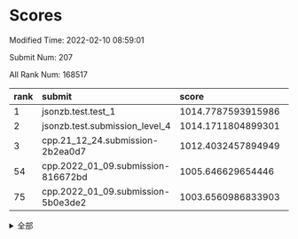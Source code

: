 # Scores

Modified Time: 2022-02-10 08:59:01

Submit Num: 207

All Rank Num: 168517

| rank |               submit               |       score        |       sigma        | pk_num |
| :--- | :--------------------------------- | :----------------- | :----------------- | :----- |
| 1    | jsonzb.test.test_1                 | 1014.7787593915986 | 0.8611665891687446 | 3256   |
| 2    | jsonzb.test.submission_level_4     | 1014.1711804899301 | 0.8242146558902348 | 3257   |
| 3    | cpp.21_12_24.submission-2b2ea0d7   | 1012.4032457894949 | 0.7999503558277965 | 3253   |
| 54   | cpp.2022_01_09.submission-816672bd | 1005.646629654446  | 0.7307901542155287 | 3254   |
| 75   | cpp.2022_01_09.submission-5b0e3de2 | 1003.6560986833903 | 0.7087151182956218 | 3260   |


<details>
<summary>全部</summary>

| rank |                 submit                 |       score        |       sigma        | pk_num |
| :--- | :------------------------------------- | :----------------- | :----------------- | :----- |
| 1    | jsonzb.test.test_1                     | 1014.7787593915986 | 0.8611665891687446 | 3256   |
| 2    | jsonzb.test.submission_level_4         | 1014.1711804899301 | 0.8242146558902348 | 3257   |
| 3    | cpp.21_12_24.submission-2b2ea0d7       | 1012.4032457894949 | 0.7999503558277965 | 3253   |
| 4    | gobigger.level_3.submission_level_3_8  | 1012.3493645350408 | 0.7921260908231703 | 3255   |
| 5    | gobigger.level_3.submission_level_3_46 | 1011.174558585376  | 0.7585389411217187 | 3256   |
| 6    | gobigger.level_3.submission_level_3_34 | 1011.0920129121878 | 0.7932970749496993 | 3256   |
| 7    | gobigger.level_3.submission_level_3_10 | 1010.9523212470493 | 0.7776411597313208 | 3254   |
| 8    | gobigger.level_3.submission_level_3_42 | 1010.842383439397  | 0.7577299895198094 | 3258   |
| 9    | gobigger.level_3.submission_level_3_36 | 1010.7924942222676 | 0.777601935180129  | 3263   |
| 10   | gobigger.level_3.submission_level_3_48 | 1010.705155250179  | 0.7780619561715547 | 3256   |
| 11   | gobigger.level_3.submission_level_3_12 | 1010.6577220617612 | 0.7724971755208718 | 3252   |
| 12   | gobigger.level_3.submission_level_3_23 | 1010.4812697332205 | 0.7657379632644663 | 3257   |
| 13   | gobigger.level_3.submission_level_3_39 | 1010.4658538436189 | 0.7453557539050384 | 3258   |
| 14   | gobigger.level_3.submission_level_3_31 | 1010.3729121127624 | 0.7628378550381671 | 3260   |
| 15   | gobigger.level_3.submission_level_3_41 | 1010.3440860088492 | 0.7462759871701861 | 3257   |
| 16   | gobigger.level_3.submission_level_3_13 | 1010.3032438267007 | 0.7528901432153515 | 3261   |
| 17   | gobigger.level_3.submission_level_3_17 | 1010.2934637824499 | 0.7643028813327742 | 3255   |
| 18   | gobigger.level_3.submission_level_3_26 | 1010.2902180518887 | 0.774838304472053  | 3257   |
| 19   | gobigger.level_3.submission_level_3_19 | 1010.1926712099332 | 0.7602913956576738 | 3254   |
| 20   | gobigger.level_3.submission_level_3_35 | 1010.1882505376838 | 0.7352790999653717 | 3255   |
| 21   | gobigger.level_3.submission_level_3_7  | 1010.1852579228888 | 0.7651230335839794 | 3259   |
| 22   | gobigger.level_3.submission_level_3_30 | 1010.1654435388303 | 0.7533192361511124 | 3260   |
| 23   | gobigger.level_3.submission_level_3_20 | 1010.1228948649293 | 0.7547826774482485 | 3256   |
| 24   | gobigger.level_3.submission_level_3_49 | 1010.0789096442596 | 0.7562980532395297 | 3260   |
| 25   | gobigger.level_3.submission_level_3_22 | 1010.0479668122259 | 0.7584747762275456 | 3256   |
| 26   | gobigger.level_3.submission_level_3_40 | 1009.9385992746768 | 0.752243954420633  | 3258   |
| 27   | gobigger.level_3.submission_level_3_4  | 1009.8875358447945 | 0.7616092404027416 | 3256   |
| 28   | gobigger.level_3.submission_level_3_9  | 1009.8352937463658 | 0.7645693905986126 | 3251   |
| 29   | gobigger.level_3.submission_level_3_45 | 1009.8136954497483 | 0.7627681894689091 | 3254   |
| 30   | gobigger.level_3.submission_level_3_0  | 1009.7065005896288 | 0.767491880179233  | 3259   |
| 31   | gobigger.level_3.submission_level_3_2  | 1009.67065086011   | 0.7585328382474205 | 3249   |
| 32   | gobigger.level_3.submission_level_3_24 | 1009.6159382653758 | 0.7527602866057025 | 3260   |
| 33   | gobigger.level_3.submission_level_3_1  | 1009.6143699785976 | 0.7638472786673834 | 3257   |
| 34   | gobigger.level_3.submission_level_3_27 | 1009.5937258570472 | 0.7421906172291156 | 3258   |
| 35   | gobigger.level_3.submission_level_3_44 | 1009.5607786569171 | 0.7348850278412351 | 3257   |
| 36   | gobigger.level_3.submission_level_3_18 | 1009.5023642635191 | 0.7429037059651585 | 3254   |
| 37   | gobigger.level_3.submission_level_3_38 | 1009.3491980646904 | 0.7410098352543487 | 3256   |
| 38   | gobigger.level_3.submission_level_3_43 | 1009.3367715146105 | 0.7445855640350563 | 3258   |
| 39   | gobigger.level_3.submission_level_3_29 | 1009.3341940205609 | 0.7418610515674997 | 3260   |
| 40   | gobigger.level_3.submission_level_3_28 | 1009.2822865770797 | 0.7385032604470451 | 3256   |
| 41   | gobigger.level_3.submission_level_3_6  | 1009.2787769162503 | 0.7421962242643776 | 3257   |
| 42   | gobigger.level_3.submission_level_3_15 | 1009.1836135627487 | 0.7499671942777079 | 3259   |
| 43   | gobigger.level_3.submission_level_3_11 | 1009.1508983882279 | 0.7477118295941648 | 3259   |
| 44   | gobigger.level_3.submission_level_3_25 | 1009.1071773176864 | 0.7515879804944957 | 3255   |
| 45   | gobigger.level_3.submission_level_3_47 | 1009.0843194417445 | 0.7370334408533169 | 3254   |
| 46   | gobigger.level_3.submission_level_3_3  | 1009.0318744740247 | 0.7498185120586894 | 3255   |
| 47   | gobigger.level_3.submission_level_3_5  | 1008.9909525518725 | 0.7515651899086302 | 3258   |
| 48   | gobigger.level_3.submission_level_3_32 | 1008.8558553187684 | 0.7498968958150941 | 3260   |
| 49   | gobigger.level_3.submission_level_3_16 | 1008.7394410990449 | 0.7442336876033125 | 3254   |
| 50   | gobigger.level_3.submission_level_3_33 | 1008.6940496029919 | 0.737981034043863  | 3258   |
| 51   | gobigger.level_3.submission_level_3_21 | 1008.578892661494  | 0.7477399778883052 | 3253   |
| 52   | gobigger.level_3.submission_level_3_37 | 1008.4877003572047 | 0.7364060734019834 | 3257   |
| 53   | gobigger.level_3.submission_level_3_14 | 1008.4847929986232 | 0.7464059415618154 | 3257   |
| 54   | cpp.2022_01_09.submission-816672bd     | 1005.646629654446  | 0.7307901542155287 | 3254   |
| 55   | gobigger.level_1.submission_level_1_41 | 1005.0914456696468 | 0.7290227168528167 | 3257   |
| 56   | gobigger.level_1.submission_level_1_39 | 1004.6582960113387 | 0.7293502598605305 | 3254   |
| 57   | gobigger.level_1.submission_level_1_28 | 1004.4764480853361 | 0.7319911144399704 | 3262   |
| 58   | gobigger.level_1.submission_level_1_21 | 1004.4048735699812 | 0.7135097527704948 | 3253   |
| 59   | gobigger.level_1.submission_level_1_1  | 1004.4000524879968 | 0.7139344744543794 | 3253   |
| 60   | gobigger.level_1.submission_level_1_10 | 1004.3498872199247 | 0.7308314429091817 | 3262   |
| 61   | gobigger.level_1.submission_level_1_49 | 1004.2918534348452 | 0.7179886168179522 | 3254   |
| 62   | gobigger.level_1.submission_level_1_2  | 1004.2715872348788 | 0.7178967504659483 | 3256   |
| 63   | gobigger.level_1.submission_level_1_33 | 1004.2688324755323 | 0.7032879199586639 | 3261   |
| 64   | gobigger.level_1.submission_level_1_23 | 1004.1907305831271 | 0.7288578351144249 | 3259   |
| 65   | gobigger.level_1.submission_level_1_35 | 1004.1366749357398 | 0.7201936925683649 | 3260   |
| 66   | gobigger.level_1.submission_level_1_18 | 1004.1188363816789 | 0.719370432059577  | 3251   |
| 67   | gobigger.level_1.submission_level_1_4  | 1004.1080788062613 | 0.7058813393125271 | 3257   |
| 68   | gobigger.level_1.submission_level_1_19 | 1004.0172869949181 | 0.730170856096335  | 3252   |
| 69   | gobigger.level_1.submission_level_1_31 | 1003.9871290292118 | 0.7286520730658106 | 3253   |
| 70   | gobigger.level_1.submission_level_1_6  | 1003.8712840178099 | 0.7270702632641717 | 3258   |
| 71   | gobigger.level_1.submission_level_1_48 | 1003.8404661105309 | 0.7131659045672575 | 3254   |
| 72   | gobigger.level_1.submission_level_1_14 | 1003.818372338469  | 0.7217501684021052 | 3257   |
| 73   | gobigger.level_1.submission_level_1_12 | 1003.8172384552037 | 0.7219076440787899 | 3260   |
| 74   | gobigger.level_1.submission_level_1_16 | 1003.7689165074352 | 0.7122644409713343 | 3258   |
| 75   | cpp.2022_01_09.submission-5b0e3de2     | 1003.6560986833903 | 0.7087151182956218 | 3260   |
| 76   | gobigger.level_1.submission_level_1_26 | 1003.6441369487236 | 0.7093449020793007 | 3256   |
| 77   | gobigger.level_1.submission_level_1_42 | 1003.6211497201501 | 0.72158120263996   | 3259   |
| 78   | gobigger.level_1.submission_level_1_43 | 1003.5199368758139 | 0.7211057040597811 | 3259   |
| 79   | gobigger.level_1.submission_level_1_29 | 1003.3978197451903 | 0.7249516107525823 | 3253   |
| 80   | gobigger.level_1.submission_level_1_32 | 1003.3430096907983 | 0.7316568703212739 | 3258   |
| 81   | gobigger.level_1.submission_level_1_20 | 1003.320992005701  | 0.7137221480650856 | 3258   |
| 82   | gobigger.level_1.submission_level_1_30 | 1003.2582101895888 | 0.7102085462273263 | 3257   |
| 83   | gobigger.level_1.submission_level_1_27 | 1003.2569650174382 | 0.7339707842098675 | 3257   |
| 84   | gobigger.level_1.submission_level_1_44 | 1003.1383334702273 | 0.7140410346128777 | 3256   |
| 85   | gobigger.level_1.submission_level_1_5  | 1003.1357397556376 | 0.7219779868260637 | 3252   |
| 86   | gobigger.level_1.submission_level_1_8  | 1003.0945261309009 | 0.7177880023104412 | 3256   |
| 87   | gobigger.level_1.submission_level_1_13 | 1003.091369251419  | 0.7148686790698016 | 3255   |
| 88   | gobigger.level_1.submission_level_1_15 | 1003.0829349069388 | 0.7226142973405404 | 3253   |
| 89   | gobigger.level_1.submission_level_1_38 | 1003.0377605588867 | 0.7164308794056746 | 3250   |
| 90   | gobigger.level_1.submission_level_1_11 | 1002.9674327411778 | 0.7076725390689567 | 3255   |
| 91   | gobigger.level_1.submission_level_1_3  | 1002.9365075298456 | 0.7149734666747798 | 3259   |
| 92   | gobigger.level_1.submission_level_1_37 | 1002.9310774588788 | 0.7209142997894112 | 3261   |
| 93   | gobigger.level_1.submission_level_1_34 | 1002.9307131344012 | 0.7112005373624585 | 3256   |
| 94   | gobigger.level_1.submission_level_1_36 | 1002.9229059701952 | 0.7183100310194054 | 3255   |
| 95   | gobigger.level_1.submission_level_1_7  | 1002.91458953035   | 0.7074663904202487 | 3257   |
| 96   | gobigger.level_1.submission_level_1_46 | 1002.9090439002744 | 0.7167335864707903 | 3255   |
| 97   | gobigger.level_1.submission_level_1_17 | 1002.8423291571738 | 0.7238201464118307 | 3258   |
| 98   | gobigger.level_1.submission_level_1_0  | 1002.8008353975766 | 0.7017086293676046 | 3257   |
| 99   | gobigger.level_1.submission_level_1_22 | 1002.7014893204207 | 0.7089957511271863 | 3255   |
| 100  | gobigger.level_1.submission_level_1_9  | 1002.6622220899131 | 0.7241530167207522 | 3260   |
| 101  | gobigger.level_1.submission_level_1_40 | 1002.5751557457174 | 0.7263672167129038 | 3255   |
| 102  | gobigger.level_1.submission_level_1_24 | 1002.451559203406  | 0.7265677022862743 | 3256   |
| 103  | gobigger.level_1.submission_level_1_45 | 1002.4479886032015 | 0.7074758455703439 | 3252   |
| 104  | gobigger.level_1.submission_level_1_25 | 1002.109767968136  | 0.7115580744833947 | 3257   |
| 105  | gobigger.level_1.submission_level_1_47 | 1001.0665072642335 | 0.7144726659034812 | 3259   |
| 106  | gobigger.random.submission_random_39   | 996.8504742668727  | 0.7006409109872436 | 3255   |
| 107  | gobigger.random.submission_random_27   | 996.8015140480787  | 0.6943481082024586 | 3259   |
| 108  | gobigger.random.submission_random_42   | 996.7702244694445  | 0.7067743067351611 | 3252   |
| 109  | gobigger.random.submission_random_14   | 996.6907077109114  | 0.7257317691704975 | 3261   |
| 110  | gobigger.random.submission_random_26   | 996.5939607348714  | 0.7216823325593535 | 3256   |
| 111  | gobigger.random.submission_random_28   | 996.5908291267355  | 0.7040327763854528 | 3255   |
| 112  | gobigger.random.submission_random_16   | 996.5719413893646  | 0.7054062027723346 | 3250   |
| 113  | gobigger.random.submission_random_32   | 996.5260592725105  | 0.706157502294838  | 3254   |
| 114  | gobigger.random.submission_random_2    | 996.5081252937715  | 0.7191251604840521 | 3258   |
| 115  | gobigger.random.submission_random_23   | 996.4258563936612  | 0.7152780795992937 | 3255   |
| 116  | gobigger.random.submission_random_37   | 996.4017557764624  | 0.7033607521872982 | 3255   |
| 117  | gobigger.random.submission_random_0    | 996.3385330761662  | 0.7228045312271187 | 3257   |
| 118  | gobigger.random.submission_random_33   | 996.271652742069   | 0.7164577681775346 | 3254   |
| 119  | gobigger.random.submission_random_17   | 996.2494168955576  | 0.7023501729654718 | 3257   |
| 120  | gobigger.random.submission_random_7    | 996.1895480834099  | 0.7154699024456749 | 3256   |
| 121  | gobigger.random.submission_random_46   | 996.0830792390592  | 0.7107396329643011 | 3258   |
| 122  | gobigger.random.submission_random_20   | 996.0253265945028  | 0.7188380725329837 | 3253   |
| 123  | gobigger.random.submission_random_29   | 995.9481397512508  | 0.7092132224730358 | 3255   |
| 124  | gobigger.random.submission_random_31   | 995.879958776588   | 0.7108438817497278 | 3258   |
| 125  | gobigger.random.submission_random_24   | 995.7901589083034  | 0.7111295501951606 | 3258   |
| 126  | gobigger.random.submission_random_41   | 995.786797032341   | 0.7074124636897775 | 3257   |
| 127  | gobigger.random.submission_random_8    | 995.7645862602366  | 0.7064773053239131 | 3252   |
| 128  | gobigger.random.submission_random_19   | 995.7057202044164  | 0.7186137659486495 | 3259   |
| 129  | gobigger.random.submission_random_22   | 995.6934470350559  | 0.7064140720994303 | 3258   |
| 130  | gobigger.random.submission_random_12   | 995.6654391307634  | 0.7211371734850492 | 3253   |
| 131  | gobigger.random.submission_random_43   | 995.6651915825531  | 0.7072812985626078 | 3254   |
| 132  | gobigger.random.submission_random_11   | 995.6548920630087  | 0.714098443298177  | 3259   |
| 133  | gobigger.random.submission_random_44   | 995.6395824010201  | 0.7064244375660842 | 3254   |
| 134  | gobigger.random.submission_random_9    | 995.627109686493   | 0.7096577623037952 | 3259   |
| 135  | gobigger.random.submission_random_30   | 995.6050245483472  | 0.7133970501590947 | 3258   |
| 136  | gobigger.random.submission_random_45   | 995.5942446606516  | 0.7105640432255061 | 3252   |
| 137  | gobigger.random.submission_random_21   | 995.5750511550572  | 0.7001396637564294 | 3260   |
| 138  | gobigger.random.submission_random_4    | 995.5727147356306  | 0.7141793717141985 | 3256   |
| 139  | gobigger.random.submission_random_35   | 995.5635451282433  | 0.6991482847262859 | 3256   |
| 140  | gobigger.random.submission_random_36   | 995.5571181009518  | 0.6940643996441507 | 3257   |
| 141  | gobigger.random.submission_random_6    | 995.5334865303788  | 0.7027385807243873 | 3261   |
| 142  | gobigger.random.submission_random_34   | 995.3904086562873  | 0.7074212010894448 | 3256   |
| 143  | gobigger.random.submission_random_47   | 995.370378659004   | 0.6974901977691333 | 3255   |
| 144  | gobigger.random.submission_random_48   | 995.341857498212   | 0.7203808806359434 | 3252   |
| 145  | gobigger.random.submission_random_1    | 995.3315275449346  | 0.7188152966725802 | 3258   |
| 146  | gobigger.random.submission_random_18   | 995.3181448245516  | 0.7304651643816957 | 3256   |
| 147  | gobigger.random.submission_random_10   | 994.9855800016047  | 0.7132997369296141 | 3254   |
| 148  | gobigger.random.submission_random_40   | 994.9736970662955  | 0.714090586034645  | 3257   |
| 149  | gobigger.random.submission_random_38   | 994.9391853583129  | 0.7101412926177386 | 3252   |
| 150  | gobigger.random.submission_random_3    | 994.8220442111933  | 0.729542575480984  | 3253   |
| 151  | gobigger.random.submission_random_25   | 994.575351502966   | 0.710254922287025  | 3256   |
| 152  | gobigger.random.submission_random_49   | 994.5152355738301  | 0.7101411070486656 | 3258   |
| 153  | gobigger.random.submission_random_5    | 994.4697422566164  | 0.72324018818902   | 3260   |
| 154  | gobigger.random.submission_random_13   | 994.3465311031995  | 0.7159854812280462 | 3261   |
| 155  | gobigger.random.submission_random_15   | 994.305235006656   | 0.7171608622685768 | 3257   |
| 156  | gobigger.level_2.submission_level_2_9  | 994.0324396861812  | 0.7365237529430801 | 3257   |
| 157  | gobigger.level_2.submission_level_2_49 | 993.9984602283097  | 0.7266927350472489 | 3257   |
| 158  | gobigger.level_2.submission_level_2_2  | 993.7829979197415  | 0.7574484612898212 | 3260   |
| 159  | gobigger.level_2.submission_level_2_35 | 993.4889904075357  | 0.7249849812475574 | 3257   |
| 160  | gobigger.level_2.submission_level_2_43 | 993.0564097793825  | 0.7249564943786402 | 3260   |
| 161  | gobigger.level_2.submission_level_2_17 | 993.0317113950748  | 0.7345381635023475 | 3255   |
| 162  | gobigger.level_2.submission_level_2_22 | 992.964831018014   | 0.73614278850827   | 3257   |
| 163  | gobigger.level_2.submission_level_2_15 | 992.806525879786   | 0.7325384508615946 | 3252   |
| 164  | gobigger.level_2.submission_level_2_38 | 992.7824354308192  | 0.7213072876465281 | 3255   |
| 165  | gobigger.level_2.submission_level_2_40 | 992.6994294601168  | 0.7361950212241642 | 3258   |
| 166  | gobigger.level_2.submission_level_2_19 | 992.6563334599464  | 0.733039346201232  | 3258   |
| 167  | gobigger.level_2.submission_level_2_8  | 992.6055004365678  | 0.7463925458016923 | 3254   |
| 168  | gobigger.level_2.submission_level_2_0  | 992.5974357060777  | 0.7219093199930242 | 3255   |
| 169  | gobigger.level_2.submission_level_2_46 | 992.5525339898844  | 0.7540101997671531 | 3255   |
| 170  | gobigger.level_2.submission_level_2_13 | 992.4269121103085  | 0.7402360546217859 | 3260   |
| 171  | gobigger.level_2.submission_level_2_3  | 992.3955924927546  | 0.7371356627521373 | 3259   |
| 172  | gobigger.level_2.submission_level_2_7  | 992.3449933862681  | 0.7381235612834849 | 3256   |
| 173  | gobigger.level_2.submission_level_2_48 | 992.3020246739962  | 0.7379041240023813 | 3255   |
| 174  | gobigger.level_2.submission_level_2_25 | 992.2954991525398  | 0.742121607543962  | 3254   |
| 175  | gobigger.level_2.submission_level_2_20 | 992.2935512600283  | 0.7578602295101123 | 3252   |
| 176  | gobigger.level_2.submission_level_2_11 | 992.2437472112136  | 0.7345795873766344 | 3258   |
| 177  | gobigger.level_2.submission_level_2_44 | 992.1610232550763  | 0.7316744096574394 | 3255   |
| 178  | gobigger.level_2.submission_level_2_12 | 992.1608501201285  | 0.7429625550590537 | 3259   |
| 179  | gobigger.level_2.submission_level_2_33 | 992.1583696929296  | 0.7348978832047639 | 3258   |
| 180  | gobigger.level_2.submission_level_2_26 | 992.130073008454   | 0.7357322878412681 | 3259   |
| 181  | gobigger.level_2.submission_level_2_37 | 992.108742989414   | 0.7506089418459374 | 3250   |
| 182  | gobigger.level_2.submission_level_2_21 | 992.0829960251639  | 0.7517732068828735 | 3260   |
| 183  | gobigger.level_2.submission_level_2_10 | 992.0793481250889  | 0.7325044460189607 | 3257   |
| 184  | gobigger.level_2.submission_level_2_36 | 992.068152534238   | 0.7343202058057275 | 3255   |
| 185  | gobigger.level_2.submission_level_2_14 | 991.9653489600204  | 0.7849031734116342 | 3258   |
| 186  | gobigger.level_2.submission_level_2_29 | 991.9052146153982  | 0.7385615957501414 | 3254   |
| 187  | gobigger.level_2.submission_level_2_27 | 991.8749494498863  | 0.7611944846233679 | 3262   |
| 188  | gobigger.level_2.submission_level_2_6  | 991.8586438238077  | 0.7564380225499779 | 3254   |
| 189  | gobigger.level_2.submission_level_2_4  | 991.6748196953027  | 0.7449102446726865 | 3252   |
| 190  | gobigger.level_2.submission_level_2_39 | 991.667156725631   | 0.7563892763405357 | 3259   |
| 191  | gobigger.level_2.submission_level_2_45 | 991.6312010207249  | 0.7498600078947807 | 3254   |
| 192  | gobigger.level_2.submission_level_2_18 | 991.5871655454513  | 0.7658554408439644 | 3257   |
| 193  | gobigger.level_2.submission_level_2_30 | 991.5743370107526  | 0.7291247243945873 | 3257   |
| 194  | gobigger.level_2.submission_level_2_16 | 991.4399363791529  | 0.7521936204395484 | 3258   |
| 195  | gobigger.level_2.submission_level_2_31 | 991.4283639383044  | 0.7587557539006761 | 3258   |
| 196  | gobigger.level_2.submission_level_2_5  | 991.4110487726945  | 0.7485103297923223 | 3258   |
| 197  | gobigger.level_2.submission_level_2_32 | 991.3524543711706  | 0.7590506189765435 | 3262   |
| 198  | gobigger.level_2.submission_level_2_28 | 991.3054101868235  | 0.73361575521065   | 3256   |
| 199  | gobigger.level_2.submission_level_2_42 | 991.2951231442535  | 0.7623022217236051 | 3259   |
| 200  | gobigger.level_2.submission_level_2_23 | 991.243554787204   | 0.7625555071718263 | 3253   |
| 201  | gobigger.level_2.submission_level_2_1  | 991.16196383236    | 0.7481775885083772 | 3257   |
| 202  | gobigger.level_2.submission_level_2_34 | 990.8413827402399  | 0.7645280477179554 | 3254   |
| 203  | gobigger.level_2.submission_level_2_41 | 990.7814114559104  | 0.771426211876382  | 3253   |
| 204  | gobigger.level_2.submission_level_2_47 | 990.749585733203   | 0.7546056386267077 | 3254   |
| 205  | gobigger.level_2.submission_level_2_24 | 990.7102758378101  | 0.7581219822264279 | 3262   |
| 206  | gobigger.none.submission_none_0        | 979.0487059318305  | 1.2019718606482677 | 3253   |
| 207  | gobigger.none.submission_none_1        | 978.6718112959317  | 1.1947892637715292 | 3253   |

</details>